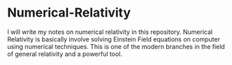# Numerical-Relativity
I will write my notes on numerical relativity in this repository.
Numerical Relativity is basically involve solving Einstein Field equations on computer using numerical techniques. This is one of the modern branches in the field of general relativity and a powerful tool.
